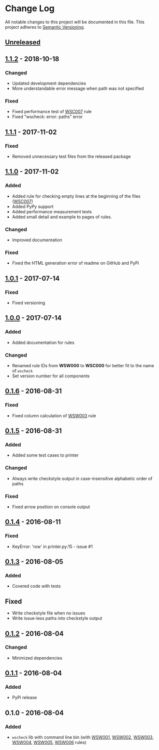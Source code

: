 # Change Log
All notable changes to this project will be documented in this file.
This project adheres to [Semantic Versioning](http://semver.org/).


## [Unreleased][unreleased]


## [1.1.2] - 2018-10-18
### Changed
- Updated development dependencies
- More understandable error message when path was not specified

### Fixed
- Fixed performance test of [WSC007] rule
- Fixed "wscheck: error: paths" error


## [1.1.1] - 2017-11-02
### Fixed
- Removed unnecessary test files from the released package


## [1.1.0] - 2017-11-02
### Added
- Added rule for checking empty lines at the beginning of the files ([WSC007])
- Added PyPy support
- Added performance measurement tests
- Added small detail and example to pages of rules.

### Changed
- Improved documentation

### Fixed
- Fixed the HTML generation error of readme on GitHub and PyPi


## [1.0.1] - 2017-07-14
### Fixed
- Fixed versioning


## [1.0.0] - 2017-07-14
### Added
- Added documentation for rules

### Changed
- Renamed rule IDs from **WSW000** to **WSC000** for better fit to the name of `wscheck`
- Set version number for all components


## [0.1.6] - 2016-08-31
### Fixed
- Fixed column calculation of [WSW003][WSC003] rule


## [0.1.5] - 2016-08-31
### Added
- Added some test cases to printer

### Changed
- Always write checkstyle output in case-insensitive alphabetic order of paths

### Fixed
- Fixed arrow position on console output


## [0.1.4] - 2016-08-11
### Fixed
- KeyError: 'row' in printer.py:15 - issue #1


## [0.1.3] - 2016-08-05
### Added
- Covered code with tests

## Fixed
- Write checkstyle file when no issues
- Write issue-less paths into checkstyle output


## [0.1.2] - 2016-08-04
### Changed
- Minimized dependencies


## [0.1.1] - 2016-08-04
### Added
- PyPi release


## 0.1.0 - 2016-08-04
### Added
- `wscheck` lib with command line bin (with [WSW001][WSC001], [WSW002][WSC002], [WSW003][WSC003], [WSW004][WSC004],
  [WSW005][WSC005], [WSW006][WSC006] rules)


[unreleased]: https://github.com/andras-tim/wscheck/compare/v1.1.2...HEAD
[1.1.2]: https://github.com/andras-tim/wscheck/compare/v1.1.1...v1.1.2
[1.1.1]: https://github.com/andras-tim/wscheck/compare/v1.1.0...v1.1.1
[1.1.0]: https://github.com/andras-tim/wscheck/compare/v1.0.1...v1.1.0
[1.0.1]: https://github.com/andras-tim/wscheck/compare/v1.0.0...v1.0.1
[1.0.0]: https://github.com/andras-tim/wscheck/compare/v0.1.6...v1.0.0
[0.1.6]: https://github.com/andras-tim/wscheck/compare/v0.1.5...v0.1.6
[0.1.5]: https://github.com/andras-tim/wscheck/compare/v0.1.4...v0.1.5
[0.1.4]: https://github.com/andras-tim/wscheck/compare/v0.1.3...v0.1.4
[0.1.3]: https://github.com/andras-tim/wscheck/compare/v0.1.2...v0.1.3
[0.1.2]: https://github.com/andras-tim/wscheck/compare/v0.1.1...v0.1.2
[0.1.1]: https://github.com/andras-tim/wscheck/compare/v0.1.0...v0.1.1

[WSC001]: https://wscheck.readthedocs.io/en/latest/rules/WSC001.html
[WSC002]: https://wscheck.readthedocs.io/en/latest/rules/WSC002.html
[WSC003]: https://wscheck.readthedocs.io/en/latest/rules/WSC003.html
[WSC004]: https://wscheck.readthedocs.io/en/latest/rules/WSC004.html
[WSC005]: https://wscheck.readthedocs.io/en/latest/rules/WSC005.html
[WSC006]: https://wscheck.readthedocs.io/en/latest/rules/WSC006.html
[WSC007]: https://wscheck.readthedocs.io/en/latest/rules/WSC007.html
